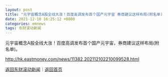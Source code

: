 ```yaml
---
layout: post
title: "元宇宙概念A股全线大涨！百度高调发布首个国产元宇宙 券商建议这样布局(附名单)"
date: 2021-12-10 16:25:12 +0800
categories: emnews
tags: 东财滚动新闻
---
```


元宇宙概念A股全线大涨！百度高调发布首个国产元宇宙，券商建议这样布局(附名单)。

<http://hk.eastmoney.com/news/11382,202112102210099528.html>

[返回东财滚动新闻](//finews.withounder.com/emnews/)｜[返回首页](//finews.withounder.com/)